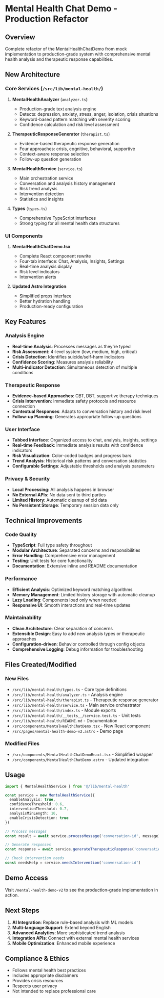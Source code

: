 # Mental Health Chat Demo - Production Refactor

## Overview
Complete refactor of the MentalHealthChatDemo from mock implementation to production-grade system with comprehensive mental health analysis and therapeutic response capabilities.

## New Architecture

### Core Services (`/src/lib/mental-health/`)

1. **MentalHealthAnalyzer** (`analyzer.ts`)
   - Production-grade text analysis engine
   - Detects: depression, anxiety, stress, anger, isolation, crisis situations
   - Keyword-based pattern matching with severity scoring
   - Confidence calculation and risk level assessment

2. **TherapeuticResponseGenerator** (`therapist.ts`)
   - Evidence-based therapeutic response generation
   - Four approaches: crisis, cognitive, behavioral, supportive
   - Context-aware response selection
   - Follow-up question generation

3. **MentalHealthService** (`service.ts`)
   - Main orchestration service
   - Conversation and analysis history management
   - Risk trend analysis
   - Intervention detection
   - Statistics and insights

4. **Types** (`types.ts`)
   - Comprehensive TypeScript interfaces
   - Strong typing for all mental health data structures

### UI Components

1. **MentalHealthChatDemo.tsx**
   - Complete React component rewrite
   - Four-tab interface: Chat, Analysis, Insights, Settings
   - Real-time analysis display
   - Risk level indicators
   - Intervention alerts

2. **Updated Astro Integration**
   - Simplified props interface
   - Better hydration handling
   - Production-ready configuration

## Key Features

### Analysis Engine
- **Real-time Analysis**: Processes messages as they're typed
- **Risk Assessment**: 4-level system (low, medium, high, critical)
- **Crisis Detection**: Identifies suicide/self-harm indicators
- **Confidence Scoring**: Measures analysis reliability
- **Multi-indicator Detection**: Simultaneous detection of multiple conditions

### Therapeutic Response
- **Evidence-based Approaches**: CBT, DBT, supportive therapy techniques
- **Crisis Intervention**: Immediate safety protocols and resource connection
- **Contextual Responses**: Adapts to conversation history and risk level
- **Follow-up Planning**: Generates appropriate follow-up questions

### User Interface
- **Tabbed Interface**: Organized access to chat, analysis, insights, settings
- **Real-time Feedback**: Immediate analysis results with confidence indicators
- **Risk Visualization**: Color-coded badges and progress bars
- **Trend Analysis**: Historical risk patterns and conversation statistics
- **Configurable Settings**: Adjustable thresholds and analysis parameters

### Privacy & Security
- **Local Processing**: All analysis happens in browser
- **No External APIs**: No data sent to third parties
- **Limited History**: Automatic cleanup of old data
- **No Persistent Storage**: Temporary session data only

## Technical Improvements

### Code Quality
- **TypeScript**: Full type safety throughout
- **Modular Architecture**: Separated concerns and responsibilities
- **Error Handling**: Comprehensive error management
- **Testing**: Unit tests for core functionality
- **Documentation**: Extensive inline and README documentation

### Performance
- **Efficient Analysis**: Optimized keyword matching algorithms
- **Memory Management**: Limited history storage with automatic cleanup
- **Lazy Loading**: Components load only when needed
- **Responsive UI**: Smooth interactions and real-time updates

### Maintainability
- **Clean Architecture**: Clear separation of concerns
- **Extensible Design**: Easy to add new analysis types or therapeutic approaches
- **Configuration-driven**: Behavior controlled through config objects
- **Comprehensive Logging**: Debug information for troubleshooting

## Files Created/Modified

### New Files
- `/src/lib/mental-health/types.ts` - Core type definitions
- `/src/lib/mental-health/analyzer.ts` - Analysis engine
- `/src/lib/mental-health/therapist.ts` - Therapeutic response generator
- `/src/lib/mental-health/service.ts` - Main service orchestrator
- `/src/lib/mental-health/index.ts` - Module exports
- `/src/lib/mental-health/__tests__/service.test.ts` - Unit tests
- `/src/lib/mental-health/README.md` - Documentation
- `/src/components/MentalHealthChatDemo.tsx` - New React component
- `/src/pages/mental-health-demo-v2.astro` - Demo page

### Modified Files
- `/src/components/MentalHealthChatDemoReact.tsx` - Simplified wrapper
- `/src/components/MentalHealthChatDemo.astro` - Updated integration

## Usage

```typescript
import { MentalHealthService } from '@/lib/mental-health'

const service = new MentalHealthService({
  enableAnalysis: true,
  confidenceThreshold: 0.6,
  interventionThreshold: 0.7,
  analysisMinLength: 10,
  enableCrisisDetection: true
})

// Process messages
const result = await service.processMessage('conversation-id', message)

// Generate responses
const response = await service.generateTherapeuticResponse('conversation-id')

// Check intervention needs
const needsHelp = service.needsIntervention('conversation-id')
```

## Demo Access

Visit `/mental-health-demo-v2` to see the production-grade implementation in action.

## Next Steps

1. **AI Integration**: Replace rule-based analysis with ML models
2. **Multi-language Support**: Extend beyond English
3. **Advanced Analytics**: More sophisticated trend analysis
4. **Integration APIs**: Connect with external mental health services
5. **Mobile Optimization**: Enhanced mobile experience

## Compliance & Ethics

- Follows mental health best practices
- Includes appropriate disclaimers
- Provides crisis resources
- Respects user privacy
- Not intended to replace professional care
